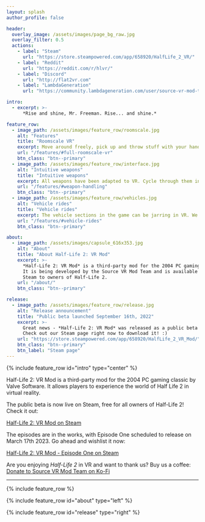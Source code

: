 ```yaml
---
layout: splash
author_profile: false

header:
  overlay_image: /assets/images/page_bg_raw.jpg
  overlay_filter: 0.5
  actions:
    - label: "Steam"
      url: "https://store.steampowered.com/app/658920/HalfLife_2_VR/"
    - label: "Reddit"
      url: "https://reddit.com/r/hlvr/"
    - label: "Discord"
      url: "http://flat2vr.com"
    - label: "LambdaGeneration"
      url: "https://community.lambdageneration.com/user/source-vr-mod-team"

intro:
  - excerpt: >-
      *Rise and shine, Mr. Freeman. Rise... and shine.*

feature_row:
  - image_path: /assets/images/feature_row/roomscale.jpg
    alt: "Features"
    title: "Roomscale VR"
    excerpt: Move around freely, pick up and throw stuff with your hands, *be* Gordon Freeman.
    url: "/features/#full-roomscale-vr"
    btn_class: "btn--primary"
  - image_path: /assets/images/feature_row/interface.jpg
    alt: "Intuitive weapons"
    title: "Intuitive weapons"
    excerpt: All weapons have been adapted to VR. Cycle through them in an intuitive Alyx-inspired weapon selection wheel.
    url: "/features/#weapon-handling"
    btn_class: "btn--primary"
  - image_path: /assets/images/feature_row/vehicles.jpg
    alt: "Vehicle rides"
    title: "Vehicle rides"
    excerpt: The vehicle sections in the game can be jarring in VR. We are doing our best to make them accessible to as many people as possible.
    url: "/features/#vehicle-rides"
    btn_class: "btn--primary"

about:
  - image_path: /assets/images/capsule_616x353.jpg
    alt: "About"
    title: "About Half-Life 2: VR Mod"
    excerpt: >-
      *Half-Life 2: VR Mod* is a third-party mod for the 2004 PC gaming classic by Valve Software.
      It is being developed by the Source VR Mod Team and is available free of charge on
      Steam to owners of Half-Life 2.
    url: "/about/"
    btn_class: "btn--primary"

release:
  - image_path: /assets/images/feature_row/release.jpg
    alt: "Release announcement"
    title: "Public beta launched September 16th, 2022"
    excerpt: >-
      Great news - *Half-Life 2: VR Mod* was released as a public beta on September 16th, 2022! It is available on Steam free to any owners of the original *Half-Life 2*.
      Check out our Steam page right now to download it! :)
    url: "https://store.steampowered.com/app/658920/HalfLife_2_VR_Mod/"
    btn_class: "btn--primary"
    btn_label: "Steam page"
---
```


{% include feature_row id="intro" type="center" %}

Half-Life 2: VR Mod is a third-party mod for the 2004 PC gaming classic by Valve Software. It allows players to experience the world of Half Life 2 in virtual reality.

The public beta is now live on Steam, free for all owners of Half-Life 2! Check it out:

[Half-Life 2: VR Mod on Steam](https://store.steampowered.com/app/658920/HalfLife_2_VR_Mod/)

The episodes are in the works, with Episode One scheduled to release on March 17th 2023. Go ahead and wishlist it now:

[Half-Life 2: VR Mod - Episode One on Steam](https://store.steampowered.com/app/2177750/HalfLife_2_VR_Mod__Episode_One/)


Are you enjoying *Half-Life 2* in VR and want to thank us? Buy us a coffee:
[Donate to Source VR Mod Team on Ko-Fi](https://ko-fi.com/sourcevrmodteam)

---

{% include feature_row %}

{% include feature_row id="about" type="left" %}

{% include feature_row id="release" type="right" %}
